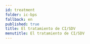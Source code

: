 ```yaml
---
id: treatment
folder: ic-bps
fallback: en
published: true
title: El tratamiento de CI/SDV
menutitle: El tratamiento de CI/SDV
---
```

